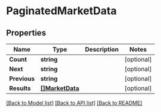 # PaginatedMarketData

## Properties

Name | Type | Description | Notes
------------ | ------------- | ------------- | -------------
**Count** | **string** |  | [optional] 
**Next** | **string** |  | [optional] 
**Previous** | **string** |  | [optional] 
**Results** | [**[]MarketData**](MarketData.md) |  | [optional] 

[[Back to Model list]](../README.md#documentation-for-models) [[Back to API list]](../README.md#documentation-for-api-endpoints) [[Back to README]](../README.md)


